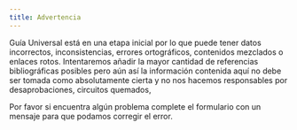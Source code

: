 ```yaml
---
title: Advertencia
---
```


Guía Universal está en una etapa inicial por lo que puede tener datos incorrectos, inconsistencias, errores ortográficos, contenidos mezclados o enlaces rotos. Intentaremos añadir la mayor cantidad de referencias bibliográficas posibles pero aún así  la información contenida aquí no debe ser tomada como absolutamente cierta y no nos hacemos responsables por desaprobaciones, circuitos quemados,

Por favor si encuentra algún problema complete el formulario con un mensaje para que podamos corregir el error.
